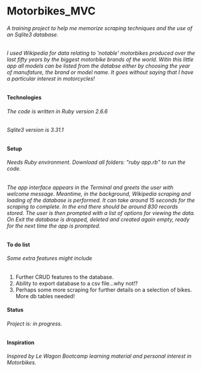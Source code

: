 # Motorbikes_MVC
###### A training project to help me memorize scraping techniques and the use of an Sqlite3 database. 
###### I used Wikipedia for data relating to 'notable' motorbikes produced over the last fifty years by the biggest motorbike brands of the world. Witin this little app all models can be listed from the databse either by choosing the year of manufature, the brand or model name. It goes without saying that I have a particular interest in motorcycles!

#### Technologies
###### The code is written in Ruby version 2.6.6
###### Sqlite3 version is 3.31.1

#### Setup
###### Needs Ruby environment. Download all folders: "ruby app.rb" to run the code. 
###### The app interface appears in the Terminal and greets the user with welcome message. Meantime, in the background, Wikipedia scraping and loading of the database is performed. It can take around 15 seconds for the scraping to complete. In the end there should be around 830 records stored. The user is then prompted with a list of options for viewing the data. On Exit the database is dropped, deleted and created again empty, ready for the next time the app is prompted.

#### To do list
###### Some extra features might include
1. Further CRUD features to the database.
2. Ability to export database to a csv file...why not!?
3. Perhaps some more scraping for further details on a selection of bikes. More db tables needed! 

#### Status
###### Project is: in progress.

#### Inspiration
###### Inspired by Le Wagon Bootcamp learning material and personal interest in Motorbikes.



